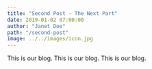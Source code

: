 ```yaml
---
title: "Second Post - The Next Part"
date: 2019-01-02 07:00:00
author: "Janet Doe"
path: "/second-post"
image: ../../images/icon.jpg
---
```


This is our blog.
This is our blog.
This is our blog.
